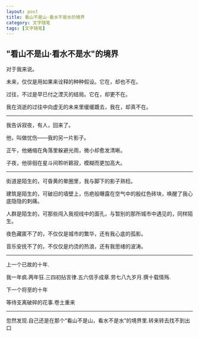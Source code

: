 ```yaml
---
layout: post
title: 看山不是山·看水不是水的境界
category: 文字随笔
tags: [文字随笔]
---
```


## "看山不是山·看水不是水"的境界

对于我来说。

未来，仅仅是用如果来诠释的种种假设。它在，却也不在。

过往，不过是早已付之湮灭的结局。它在，却更不在。

我在消逝的过往中向虚无的未来里缓缓踱去，我在，却真不在。

----

我告诉寂夜，有人，回来了。

他，叫做忧伤——我的另一片影子。

正午，他蜷缩在角落里躲避光雨，微小却愈发清晰。

子夜，他徘徊在星斗间聆听籁寂，模糊而更加高大。

----

街道是陌生的，可昏黄的晕圈里，我与脚下的影子熟稔。

建筑是陌生的，可破旧的墙壁上，伤疤般曝露在空气中的殷红色砖块，唤醒了我心底隐隐的刺痛。

人群是陌生的，可那些闯入我视线中的面孔，与暂别的那所城市中遇见的，同样陌生。

夜色藏匿不了的，不仅仅是城市的繁华，还有我心底的孤影。

音乐安抚不了的，不仅仅是灼烫的热浪，还有我思绪的波涛。

----

上一个已故的十年.

我一年疯.两年狂.三四初拈言律.五六信手成章.劳七八九岁月.撰十载情殇.

下一个将至的十年

等待支离破碎的花事.卷土重来

----

忽然发现.自己还是在那个“看山不是山，看水不是水”的境界里.转来转去找不到出口